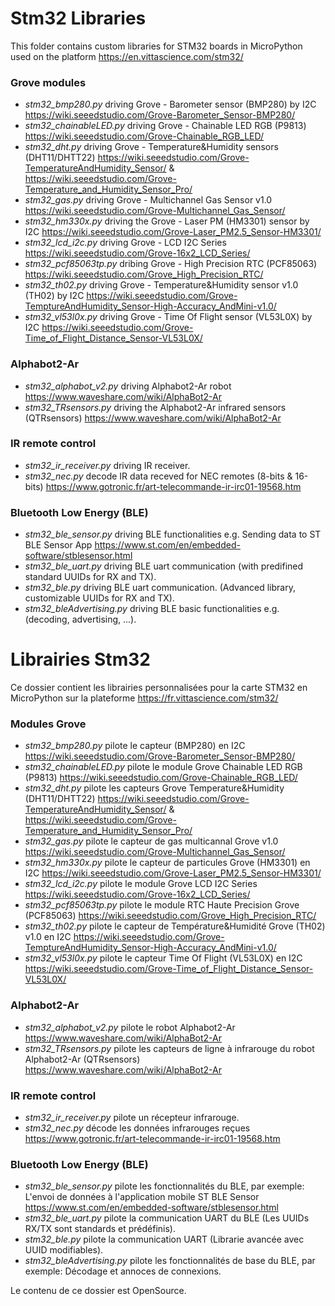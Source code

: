 # Stm32 Libraries
This folder contains custom libraries for STM32 boards in MicroPython used on the platform https://en.vittascience.com/stm32/

### Grove modules

* _stm32_bmp280.py_ driving Grove - Barometer sensor (BMP280) by I2C https://wiki.seeedstudio.com/Grove-Barometer_Sensor-BMP280/
* _stm32_chainableLED.py_ driving Grove - Chainable LED RGB (P9813) https://wiki.seeedstudio.com/Grove-Chainable_RGB_LED/
* _stm32_dht.py_ driving Grove - Temperature&Humidity sensors (DHT11/DHTT22) https://wiki.seeedstudio.com/Grove-TemperatureAndHumidity_Sensor/ & https://wiki.seeedstudio.com/Grove-Temperature_and_Humidity_Sensor_Pro/
* _stm32_gas.py_ driving Grove - Multichannel Gas Sensor v1.0 https://wiki.seeedstudio.com/Grove-Multichannel_Gas_Sensor/
* _stm32_hm330x.py_ driving the Grove - Laser PM (HM3301) sensor by I2C https://wiki.seeedstudio.com/Grove-Laser_PM2.5_Sensor-HM3301/
* _stm32_lcd_i2c.py_ driving Grove - LCD I2C Series https://wiki.seeedstudio.com/Grove-16x2_LCD_Series/
* _stm32_pcf85063tp.py_ dribing Grove - High Precision RTC (PCF85063) https://wiki.seeedstudio.com/Grove_High_Precision_RTC/
* _stm32_th02.py_ driving Grove - Temperature&Humidity sensor v1.0 (TH02) by I2C https://wiki.seeedstudio.com/Grove-TemptureAndHumidity_Sensor-High-Accuracy_AndMini-v1.0/
* _stm32_vl53l0x.py_ driving Grove - Time Of Flight sensor (VL53L0X) by I2C https://wiki.seeedstudio.com/Grove-Time_of_Flight_Distance_Sensor-VL53L0X/

### Alphabot2-Ar

* _stm32_alphabot_v2.py_ driving Alphabot2-Ar robot https://www.waveshare.com/wiki/AlphaBot2-Ar
* _stm32_TRsensors.py_ driving the Alphabot2-Ar infrared sensors (QTRsensors) https://www.waveshare.com/wiki/AlphaBot2-Ar

### IR remote control

* _stm32_ir_receiver.py_ driving IR receiver.
* _stm32_nec.py_ decode IR data receved for NEC remotes (8-bits & 16-bits) https://www.gotronic.fr/art-telecommande-ir-irc01-19568.htm

### Bluetooth Low Energy (BLE)

* _stm32_ble_sensor.py_ driving BLE functionalities e.g. Sending data to ST BLE Sensor App https://www.st.com/en/embedded-software/stblesensor.html
* _stm32_ble_uart.py_ driving BLE uart communication (with predifined standard UUIDs for RX and TX).
* _stm32_ble.py_ driving BLE uart communication. (Advanced library, customizable UUIDs for RX and TX).
* _stm32_bleAdvertising.py_ driving BLE basic functionalities e.g. (decoding, advertising, ...).
# Librairies Stm32
Ce dossier contient les librairies personnalisées pour la carte STM32 en MicroPython sur la plateforme https://fr.vittascience.com/stm32/

### Modules Grove

* _stm32_bmp280.py_ pilote le capteur (BMP280) en I2C https://wiki.seeedstudio.com/Grove-Barometer_Sensor-BMP280/
* _stm32_chainableLED.py_ pilote le module Grove Chainable LED RGB (P9813) https://wiki.seeedstudio.com/Grove-Chainable_RGB_LED/
* _stm32_dht.py_ pilote les capteurs Grove Temperature&Humidity (DHT11/DHTT22) https://wiki.seeedstudio.com/Grove-TemperatureAndHumidity_Sensor/ & https://wiki.seeedstudio.com/Grove-Temperature_and_Humidity_Sensor_Pro/
* _stm32_gas.py_ pilote le capteur de gas multicannal Grove v1.0 https://wiki.seeedstudio.com/Grove-Multichannel_Gas_Sensor/
* _stm32_hm330x.py_ pilote le capteur de particules Grove (HM3301) en I2C https://wiki.seeedstudio.com/Grove-Laser_PM2.5_Sensor-HM3301/
* _stm32_lcd_i2c.py_ pilote le module Grove LCD I2C Series https://wiki.seeedstudio.com/Grove-16x2_LCD_Series/
* _stm32_pcf85063tp.py_ pilote le module RTC Haute Precision Grove (PCF85063) https://wiki.seeedstudio.com/Grove_High_Precision_RTC/
* _stm32_th02.py_ pilote le capteur de Température&Humidité Grove (TH02) v1.0 en I2C https://wiki.seeedstudio.com/Grove-TemptureAndHumidity_Sensor-High-Accuracy_AndMini-v1.0/
* _stm32_vl53l0x.py_ pilote le capteur Time Of Flight (VL53L0X) en I2C https://wiki.seeedstudio.com/Grove-Time_of_Flight_Distance_Sensor-VL53L0X/

### Alphabot2-Ar

* _stm32_alphabot_v2.py_ pilote le robot Alphabot2-Ar https://www.waveshare.com/wiki/AlphaBot2-Ar
* _stm32_TRsensors.py_ pilote les capteurs de ligne à infrarouge du robot Alphabot2-Ar (QTRsensors) https://www.waveshare.com/wiki/AlphaBot2-Ar

### IR remote control

* _stm32_ir_receiver.py_ pilote un récepteur infrarouge.
* _stm32_nec.py_ décode les données infrarouges reçues https://www.gotronic.fr/art-telecommande-ir-irc01-19568.htm

### Bluetooth Low Energy (BLE)

* _stm32_ble_sensor.py_ pilote les fonctionnalités du BLE, par exemple: L'envoi de données à l'application mobile ST BLE Sensor  https://www.st.com/en/embedded-software/stblesensor.html
* _stm32_ble_uart.py_ pilote la communication UART du BLE (Les UUIDs RX/TX sont standards et prédéfinis).
* _stm32_ble.py_ pilote la communication UART (Librarie avancée avec UUID modifiables).
* _stm32_bleAdvertising.py_ pilote les fonctionnalités de base du BLE, par exemple: Décodage et annoces de connexions.

Le contenu de ce dossier est OpenSource.

